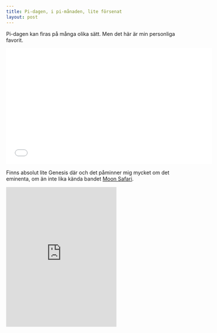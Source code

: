 ```yaml
---
title: Pi-dagen, i pi-månaden, lite försenat
layout: post
---
```


Pi-dagen kan firas på många olika sätt. Men det här är min personliga favorit.

<iframe width="560" height="315" src="//www.youtube.com/embed/E36qMxXGo3A?list=UUoxcjq-8xIDTYp3uz647V5A" frameborder="0" allowfullscreen></iframe>

Finns absolut lite Genesis där och det påminner mig mycket om det eminenta, om än inte lika kända bandet [Moon Safari](http://open.spotify.com/artist/0Wr0oT0aCD6w7O25TPwnoX).

<iframe src="https://embed.spotify.com/?uri=spotify:album:6tjENpuCRtEQZcfsoWeWKD" width="300" height="380" frameborder="0" allowtransparency="true"></iframe>